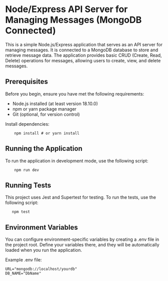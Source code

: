 # Node/Express API Server for Managing Messages (MongoDB Connected)

This is a simple Node.js/Express application that serves as an API server for managing messages. It is connected to a MongoDB database to store and retrieve message data. The application provides basic CRUD (Create, Read, Delete) operations for messages, allowing users to create, view, and delete messages.

## Prerequisites

Before you begin, ensure you have met the following requirements:

- Node.js installed (at least version 18.10.0)
- npm or yarn package manager
- Git (optional, for version control)

Install dependencies:

```
    npm install # or yarn install
```

## Running the Application

To run the application in development mode, use the following script:

```
    npm run dev
```

## Running Tests

This project uses Jest and Supertest for testing. To run the tests, use the following script:

```
   npm test
```

## Environment Variables

You can configure environment-specific variables by creating a .env file in the project root. Define your variables there, and they will be automatically loaded when you run the application.

Example .env file:
 ```
URL="mongodb://localhost/yourdb"
DB_NAME="DbName"
 ```
